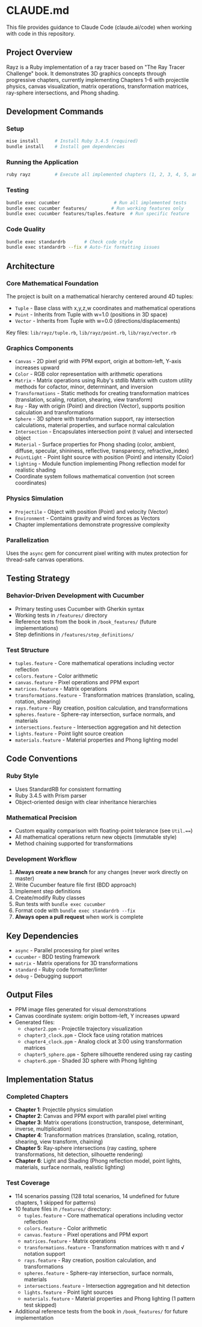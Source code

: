 # CLAUDE.md

This file provides guidance to Claude Code (claude.ai/code) when working with code in this repository.

## Project Overview

Rayz is a Ruby implementation of a ray tracer based on "The Ray Tracer Challenge" book. It demonstrates 3D graphics concepts through progressive chapters, currently implementing Chapters 1-6 with projectile physics, canvas visualization, matrix operations, transformation matrices, ray-sphere intersections, and Phong shading.

## Development Commands

### Setup
```bash
mise install      # Install Ruby 3.4.5 (required)
bundle install    # Install gem dependencies
```

### Running the Application
```bash
ruby rayz         # Execute all implemented chapters (1, 2, 3, 4, 5, and 6)
```

### Testing
```bash
bundle exec cucumber                    # Run all implemented tests
bundle exec cucumber features/         # Run working features only
bundle exec cucumber features/tuples.feature  # Run specific feature
```

### Code Quality
```bash
bundle exec standardrb       # Check code style
bundle exec standardrb --fix # Auto-fix formatting issues
```

## Architecture

### Core Mathematical Foundation
The project is built on a mathematical hierarchy centered around 4D tuples:

- `Tuple` - Base class with x,y,z,w coordinates and mathematical operations
- `Point` - Inherits from Tuple with w=1.0 (positions in 3D space)  
- `Vector` - Inherits from Tuple with w=0.0 (directions/displacements)

Key files: `lib/rayz/tuple.rb`, `lib/rayz/point.rb`, `lib/rayz/vector.rb`

### Graphics Components
- `Canvas` - 2D pixel grid with PPM export, origin at bottom-left, Y-axis increases upward
- `Color` - RGB color representation with arithmetic operations
- `Matrix` - Matrix operations using Ruby's stdlib Matrix with custom utility methods for cofactor, minor, determinant, and inversion
- `Transformations` - Static methods for creating transformation matrices (translation, scaling, rotation, shearing, view transform)
- `Ray` - Ray with origin (Point) and direction (Vector), supports position calculation and transformations
- `Sphere` - 3D sphere with transformation support, ray intersection calculations, material properties, and surface normal calculation
- `Intersection` - Encapsulates intersection point (t value) and intersected object
- `Material` - Surface properties for Phong shading (color, ambient, diffuse, specular, shininess, reflective, transparency, refractive_index)
- `PointLight` - Point light source with position (Point) and intensity (Color)
- `lighting` - Module function implementing Phong reflection model for realistic shading
- Coordinate system follows mathematical convention (not screen coordinates)

### Physics Simulation
- `Projectile` - Object with position (Point) and velocity (Vector)
- `Environment` - Contains gravity and wind forces as Vectors
- Chapter implementations demonstrate progressive complexity

### Parallelization
Uses the `async` gem for concurrent pixel writing with mutex protection for thread-safe canvas operations.

## Testing Strategy

### Behavior-Driven Development with Cucumber
- Primary testing uses Cucumber with Gherkin syntax
- Working tests in `/features/` directory
- Reference tests from the book in `/book_features/` (future implementations)
- Step definitions in `/features/step_definitions/`

### Test Structure
- `tuples.feature` - Core mathematical operations including vector reflection
- `colors.feature` - Color arithmetic
- `canvas.feature` - Pixel operations and PPM export
- `matrices.feature` - Matrix operations
- `transformations.feature` - Transformation matrices (translation, scaling, rotation, shearing)
- `rays.feature` - Ray creation, position calculation, and transformations
- `spheres.feature` - Sphere-ray intersection, surface normals, and materials
- `intersections.feature` - Intersection aggregation and hit detection
- `lights.feature` - Point light source creation
- `materials.feature` - Material properties and Phong lighting model

## Code Conventions

### Ruby Style
- Uses StandardRB for consistent formatting
- Ruby 3.4.5 with Prism parser
- Object-oriented design with clear inheritance hierarchies

### Mathematical Precision
- Custom equality comparison with floating-point tolerance (see `Util.==`)
- All mathematical operations return new objects (immutable style)
- Method chaining supported for transformations

### Development Workflow
1. **Always create a new branch** for any changes (never work directly on master)
2. Write Cucumber feature file first (BDD approach)
3. Implement step definitions
4. Create/modify Ruby classes
5. Run tests with `bundle exec cucumber`
6. Format code with `bundle exec standardrb --fix`
7. **Always open a pull request** when work is complete

## Key Dependencies
- `async` - Parallel processing for pixel writes
- `cucumber` - BDD testing framework  
- `matrix` - Matrix operations for 3D transformations
- `standard` - Ruby code formatter/linter
- `debug` - Debugging support

## Output Files
- PPM image files generated for visual demonstrations
- Canvas coordinate system: origin bottom-left, Y increases upward
- Generated files:
  - `chapter2.ppm` - Projectile trajectory visualization
  - `chapter3_clock.ppm` - Clock face using rotation matrices
  - `chapter4_clock.ppm` - Analog clock at 3:00 using transformation matrices
  - `chapter5_sphere.ppm` - Sphere silhouette rendered using ray casting
  - `chapter6.ppm` - Shaded 3D sphere with Phong lighting

## Implementation Status

### Completed Chapters
- **Chapter 1**: Projectile physics simulation
- **Chapter 2**: Canvas and PPM export with parallel pixel writing
- **Chapter 3**: Matrix operations (construction, transpose, determinant, inverse, multiplication)
- **Chapter 4**: Transformation matrices (translation, scaling, rotation, shearing, view transform, chaining)
- **Chapter 5**: Ray-sphere intersections (ray casting, sphere transformations, hit detection, silhouette rendering)
- **Chapter 6**: Light and Shading (Phong reflection model, point lights, materials, surface normals, realistic lighting)

### Test Coverage
- 114 scenarios passing (128 total scenarios, 14 undefined for future chapters, 1 skipped for patterns)
- 10 feature files in `/features/` directory:
  - `tuples.feature` - Core mathematical operations including vector reflection
  - `colors.feature` - Color arithmetic
  - `canvas.feature` - Pixel operations and PPM export
  - `matrices.feature` - Matrix operations
  - `transformations.feature` - Transformation matrices with π and √ notation support
  - `rays.feature` - Ray creation, position calculation, and transformations
  - `spheres.feature` - Sphere-ray intersection, surface normals, materials
  - `intersections.feature` - Intersection aggregation and hit detection
  - `lights.feature` - Point light sources
  - `materials.feature` - Material properties and Phong lighting (1 pattern test skipped)
- Additional reference tests from the book in `/book_features/` for future implementation